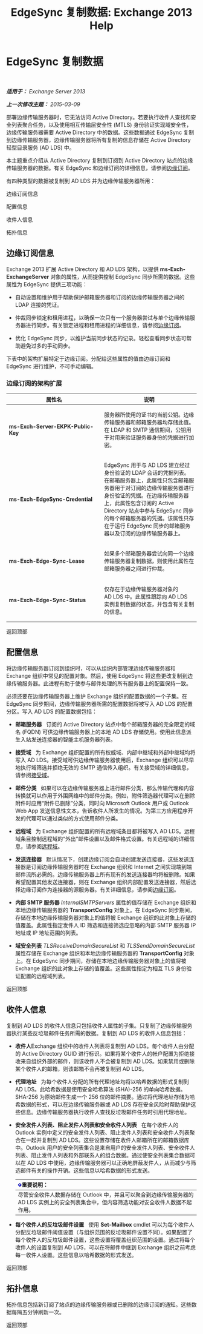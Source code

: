﻿---
title: 'EdgeSync 复制数据: Exchange 2013 Help'
TOCTitle: EdgeSync 复制数据
ms:assetid: c7dd137d-7ed4-4f16-9895-f354c449cf9b
ms:mtpsurl: https://technet.microsoft.com/zh-cn/library/Bb232177(v=EXCHG.150)
ms:contentKeyID: 61183398
ms.date: 01/11/2018
mtps_version: v=EXCHG.150
ms.translationtype: HT
---

# EdgeSync 复制数据

 

_**适用于：** Exchange Server 2013_

_**上一次修改主题：** 2015-03-09_

部署边缘传输服务器时，它无法访问 Active Directory。若要执行收件人查找和安全列表聚合任务，以及使用相互传输层安全性 (MTLS) 身份验证实现域安全性，边缘传输服务器需要 Active Directory 中的数据。这些数据通过 EdgeSync 复制到边缘传输服务器，边缘传输服务器将所有复制的信息存储在 Active Directory 轻型目录服务 (AD LDS) 中。

本主题重点介绍从 Active Directory 复制到订阅到 Active Directory 站点的边缘传输服务器的数据。有关 EdgeSync 和边缘订阅的详细信息，请参阅[边缘订阅](edge-subscriptions-exchange-2013-help.md)。

有四种类型的数据被复制到 AD LDS 并为边缘传输服务器所用：

边缘订阅信息

配置信息

收件人信息

拓扑信息

## 边缘订阅信息

Exchange 2013 扩展 Active Directory 和 AD LDS 架构，以提供 **ms-Exch-ExchangeServer** 对象的属性，从而提供控制 EdgeSync 同步所需的数据。这些属性为 EdgeSync 提供三项功能：

  - 自动设置和维护用于帮助保护邮箱服务器和订阅的边缘传输服务器之间的 LDAP 连接的凭证。

  - 仲裁同步锁定和租用进程，以确保一次只有一个服务器尝试与单个边缘传输服务器进行同步。有关锁定进程和租用进程的详细信息，请参阅[边缘订阅](edge-subscriptions-exchange-2013-help.md)。

  - 优化 EdgeSync 同步，以维护当前同步状态的记录。轻松查看同步状态可帮助避免过多的手动同步。

下表中的架构扩展特定于边缘订阅。分配给这些属性的值由边缘订阅和 EdgeSync 进行维护，不可手动编辑。

### 边缘订阅的架构扩展

<table>
<colgroup>
<col style="width: 50%" />
<col style="width: 50%" />
</colgroup>
<thead>
<tr class="header">
<th>属性名</th>
<th>说明</th>
</tr>
</thead>
<tbody>
<tr class="odd">
<td><p><strong>ms-Exch-Server-EKPK-Public-Key</strong></p></td>
<td><p>服务器所使用的证书的当前公钥。边缘传输服务器和邮箱服务器均存储此值。在 LDAP 和 SMTP 通信期间，公钥用于对用来验证服务器身份的凭据进行加密。</p></td>
</tr>
<tr class="even">
<td><p><strong>ms-Exch-EdgeSync-Credential</strong></p></td>
<td><p>EdgeSync 用于与 AD LDS 建立经过身份验证的 LDAP 会话的凭据列表。在邮箱服务器上，此属性只包含邮箱服务器用于对订阅的边缘传输服务器进行身份验证的凭据。在边缘传输服务器上，此属性包含订阅的 Active Directory 站点中参与 EdgeSync 同步的每个邮箱服务器的凭据。该属性只存在于运行 EdgeSync 同步的邮箱服务器以及订阅的边缘传输服务器上。</p></td>
</tr>
<tr class="odd">
<td><p><strong>ms-Exch-Edge-Sync-Lease</strong></p></td>
<td><p>如果多个邮箱服务器尝试向同一个边缘传输服务器复制数据，则使用此属性在邮箱服务器之间进行仲裁。</p></td>
</tr>
<tr class="even">
<td><p><strong>ms-Exch-Edge-Sync-Status</strong></p></td>
<td><p>仅存在于边缘传输服务器对象的 AD LDS 中。此属性跟踪向 AD LDS 实例复制数据的状态，并包含有关复制的信息。</p></td>
</tr>
</tbody>
</table>


返回顶部

## 配置信息

将边缘传输服务器订阅到组织时，可以从组织内部管理边缘传输服务器和 Exchange 组织中常见的配置对象。然后，使用 EdgeSync 将这些更改复制到边缘传输服务器。此进程有助于使参与邮件处理的所有服务器上的配置保持一致。

必须还要在边缘传输服务器上维护 Exchange 组织的配置数据的一个子集。在 EdgeSync 同步期间，边缘传输服务器所需的配置数据将被写入 AD LDS 的配置分区。写入 AD LDS 的配置数据包括：

  - **邮箱服务器**   订阅的 Active Directory 站点中每个邮箱服务器的完全限定的域名 (FQDN) 可供边缘传输服务器上的本地 AD LDS 存储使用。使用此信息派生入站发送连接器的智能主机服务器列表。

  - **接受域**   为 Exchange 组织配置的所有权威域、内部中继域和外部中继域均将写入 AD LDS。接受域可供边缘传输服务器使用后，Exchange 组织可以尽早地执行域筛选并拒绝无效的 SMTP 通信传入组织。有关接受域的详细信息，请参阅[接受域](accepted-domains-exchange-2013-help.md)。

  - **邮件分类**   如果可以在边缘传输服务器上进行邮件分类，那么传输代理和内容转换就可以作用于外围网络中的邮件分类。例如，附件筛选器代理可以在删除附件时应用“附件已删除”分类，同时向 Microsoft Outlook 用户或 Outlook Web App 发送信息性文本，告诉收件人所发生的情况。为第三方应用程序开发的代理可以通过类似的方式使用邮件分类。

  - **远程域**   为 Exchange 组织配置的所有远程域条目都将被写入 AD LDS。远程域条目控制远程域的“外出”邮件设置以及邮件格式设置。有关远程域的详细信息，请参阅[远程域](remote-domains-exchange-2013-help.md)。

  - **发送连接器**   默认情况下，创建边缘订阅会自动创建发送连接器，这些发送连接器是订阅边缘传输服务器时在 Exchange 组织和 Internet 之间实现端到端邮件流所必需的。边缘传输服务器上所有现有的发送连接器均将被删除。如果希望配置其他发送连接器，则在 Exchange 组织内部配置发送连接器，然后选择边缘订阅作为连接器的源服务器。有关详细信息，请参阅[边缘订阅](edge-subscriptions-exchange-2013-help.md)。

  - **内部 SMTP 服务器** *InternalSMTPServers* 属性的值存储在 Exchange 组织和本地边缘传输服务器的 **TransportConfig** 对象上。在 EdgeSync 同步期间，存储在本地边缘传输服务器对象上的值将被 Exchange 组织的此对象上存储的值覆盖。此属性指定发件人 ID 筛选和连接筛选应忽略的内部 SMTP 服务器 IP 地址或 IP 地址范围的列表。

  - **域安全列表** *TLSReceiveDomainSecureList* 和 *TLSSendDomainSecureList* 属性存储在 Exchange 组织和本地边缘传输服务器的 **TransportConfig** 对象上。在 EdgeSync 同步期间，存储在本地边缘传输服务器对象上的值将被 Exchange 组织的此对象上存储的值覆盖。这些属性指定为相互 TLS 身份验证配置的远程域列表。

返回顶部

## 收件人信息

复制到 AD LDS 的收件人信息只包括收件人属性的子集。只复制了边缘传输服务器执行某些反垃圾邮件任务所需的数据。复制到 AD LDS 的收件人信息包括：

  - **收件人**Exchange 组织中的收件人列表将复制到 AD LDS。每个收件人由分配的 Active Directory GUID 进行标识。如果将某个收件人的帐户配置为拒绝接收来自组织外部的邮件，则该收件人不会被复制到 AD LDS。如果禁用或删除某个收件人的邮箱，则该邮箱不会再被复制到 AD LDS。

  - **代理地址**   为每个收件人分配的所有代理地址均将以哈希数据的形式复制到 AD LDS。此哈希数据是使用安全哈希算法 (SHA)-256 的单向哈希数据。SHA-256 为原始邮件生成一个 256 位的邮件摘要。通过将代理地址存储为哈希数据的形式，可以在边缘传输服务器或 AD LDS 存在安全风险时帮助保护这些信息。边缘传输服务器执行收件人查找反垃圾邮件任务时引用代理地址。

  - **安全发件人列表、阻止发件人列表和安全收件人列表**   在每个收件人的 Outlook 实例中定义的安全发件人列表、阻止发件人列表和安全收件人列表聚合在一起并复制到 AD LDS。这些设置存储在收件人邮箱所在的邮箱数据库中。Outlook 用户的安全列表集合是来自用户的安全发件人列表、安全收件人列表、阻止发件人列表和外部联系人的组合数据。通过使安全列表集合数据可以在 AD LDS 中使用，边缘传输服务器可以正确地屏蔽发件人，从而减少与筛选邮件有关的操作开销。这些信息以哈希数据的形式发送。
    
    <table>
    <thead>
    <tr class="header">
    <th><img src="images/Bb124558.important(EXCHG.150).gif" title="重要说明" alt="重要说明" />重要说明：</th>
    </tr>
    </thead>
    <tbody>
    <tr class="odd">
    <td>尽管安全收件人数据存储在 Outlook 中，并且可以聚合到边缘传输服务器的 AD LDS 实例上的安全列表集合中，但内容筛选功能对安全收件人数据不起作用。</td>
    </tr>
    </tbody>
    </table>


  - **每个收件人的反垃圾邮件设置**   使用 **Set-Mailbox** cmdlet 可以为每个收件人分配反垃圾邮件阈值设置（与组织范围的反垃圾邮件设置不同）。如果配置了每个收件人的反垃圾邮件设置，这些设置将覆盖组织范围的设置。通过将每个收件人的设置复制到 AD LDS，可以在将邮件中继到 Exchange 组织之前考虑每一收件人设置。这些信息以哈希数据的形式发送。

返回顶部

## 拓扑信息

拓扑信息包括新订阅了站点的边缘传输服务器或已删除的边缘订阅的通知。这些数据每隔五分钟刷新一次。

返回顶部

